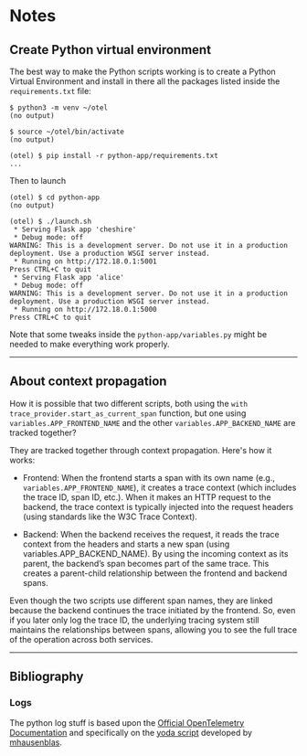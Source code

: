 # Notes

## Create Python virtual environment

The best way to make the Python scripts working is to create a Python Virtual
Environment and install in there all the packages listed inside the
`requirements.txt` file:

```console
$ python3 -m venv ~/otel
(no output)

$ source ~/otel/bin/activate
(no output)

(otel) $ pip install -r python-app/requirements.txt
...
```

Then to launch

```console
(otel) $ cd python-app
(no output)

(otel) $ ./launch.sh
 * Serving Flask app 'cheshire'
 * Debug mode: off
WARNING: This is a development server. Do not use it in a production deployment. Use a production WSGI server instead.
 * Running on http://172.18.0.1:5001
Press CTRL+C to quit
 * Serving Flask app 'alice'
 * Debug mode: off
WARNING: This is a development server. Do not use it in a production deployment. Use a production WSGI server instead.
 * Running on http://172.18.0.1:5000
Press CTRL+C to quit
```

Note that some tweaks inside the `python-app/variables.py` might be needed to
make everything work properly.

---

## About context propagation

How it is possible that two different scripts, both using the
`with trace_provider.start_as_current_span` function, but one using
`variables.APP_FRONTEND_NAME` and the other `variables.APP_BACKEND_NAME`
are tracked together?

They are tracked together through context propagation. Here's how it works:

- Frontend: When the frontend starts a span with its own name (e.g.,
  `variables.APP_FRONTEND_NAME`), it creates a trace context (which includes
  the trace ID, span ID, etc.). When it makes an HTTP request to the backend,
  the trace context is typically injected into the request headers (using
  standards like the W3C Trace Context).

- Backend: When the backend receives the request, it reads the trace context
  from the headers and starts a new span (using variables.APP_BACKEND_NAME).
  By using the incoming context as its parent, the backend’s span becomes part
  of the same trace. This creates a parent-child relationship between the
  frontend and backend spans.

Even though the two scripts use different span names, they are linked because
the backend continues the trace initiated by the frontend. So, even if you
later only log the trace ID, the underlying tracing system still maintains the
relationships between spans, allowing you to see the full trace of the
operation across both services.

---

## Bibliography

### Logs

The python log stuff is based upon the [Official OpenTelemetry Documentation](https://opentelemetry.io/blog/2023/logs-collection/)
and specifically on the [yoda script](https://github.com/mhausenblas/ref.otel.help/blob/main/how-to/logs-collection/yoda/main.py)
developed by [mhausenblas](https://github.com/mhausenblas).
